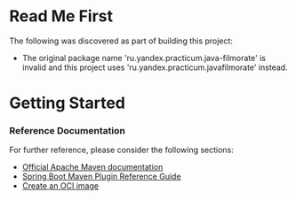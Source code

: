 # Read Me First
The following was discovered as part of building this project:

* The original package name 'ru.yandex.practicum.java-filmorate' is invalid and this project uses 'ru.yandex.practicum.javafilmorate' instead.

# Getting Started

### Reference Documentation
For further reference, please consider the following sections:

* [Official Apache Maven documentation](https://maven.apache.org/guides/index.html)
* [Spring Boot Maven Plugin Reference Guide](https://docs.spring.io/spring-boot/docs/2.6.7/maven-plugin/reference/html/)
* [Create an OCI image](https://docs.spring.io/spring-boot/docs/2.6.7/maven-plugin/reference/html/#build-image)


